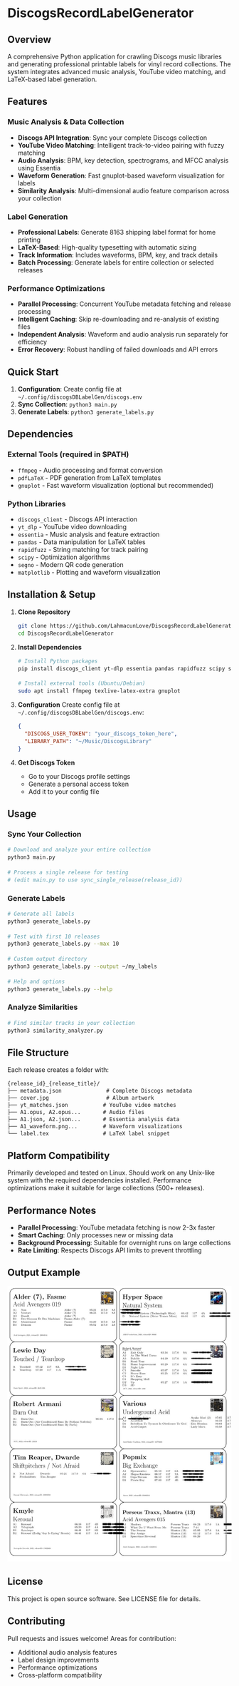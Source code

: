 # DiscogsRecordLabelGenerator

## Overview

A comprehensive Python application for crawling Discogs music libraries and generating professional printable labels for vinyl record collections. The system integrates advanced music analysis, YouTube video matching, and LaTeX-based label generation.

## Features

### Music Analysis & Data Collection
- **Discogs API Integration**: Sync your complete Discogs collection
- **YouTube Video Matching**: Intelligent track-to-video pairing with fuzzy matching
- **Audio Analysis**: BPM, key detection, spectrograms, and MFCC analysis using Essentia
- **Waveform Generation**: Fast gnuplot-based waveform visualization for labels
- **Similarity Analysis**: Multi-dimensional audio feature comparison across your collection

### Label Generation
- **Professional Labels**: Generate 8163 shipping label format for home printing
- **LaTeX-Based**: High-quality typesetting with automatic sizing
- **Track Information**: Includes waveforms, BPM, key, and track details
- **Batch Processing**: Generate labels for entire collection or selected releases

### Performance Optimizations
- **Parallel Processing**: Concurrent YouTube metadata fetching and release processing
- **Intelligent Caching**: Skip re-downloading and re-analysis of existing files
- **Independent Analysis**: Waveform and audio analysis run separately for efficiency
- **Error Recovery**: Robust handling of failed downloads and API errors

## Quick Start

1. **Configuration**: Create config file at `~/.config/discogsDBLabelGen/discogs.env`
2. **Sync Collection**: `python3 main.py`
3. **Generate Labels**: `python3 generate_labels.py`

## Dependencies

### External Tools (required in $PATH)
- `ffmpeg` - Audio processing and format conversion
- `pdfLaTeX` - PDF generation from LaTeX templates  
- `gnuplot` - Fast waveform visualization (optional but recommended)

### Python Libraries
- `discogs_client` - Discogs API interaction
- `yt_dlp` - YouTube video downloading
- `essentia` - Music analysis and feature extraction
- `pandas` - Data manipulation for LaTeX tables
- `rapidfuzz` - String matching for track pairing
- `scipy` - Optimization algorithms
- `segno` - Modern QR code generation
- `matplotlib` - Plotting and waveform visualization

## Installation & Setup

1. **Clone Repository**
   ```bash
   git clone https://github.com/LahmacunLove/DiscogsRecordLabelGenerator.git
   cd DiscogsRecordLabelGenerator
   ```

2. **Install Dependencies**
   ```bash
   # Install Python packages
   pip install discogs_client yt-dlp essentia pandas rapidfuzz scipy segno matplotlib

   # Install external tools (Ubuntu/Debian)
   sudo apt install ffmpeg texlive-latex-extra gnuplot
   ```

3. **Configuration**
   Create config file at `~/.config/discogsDBLabelGen/discogs.env`:
   ```json
   {
     "DISCOGS_USER_TOKEN": "your_discogs_token_here",
     "LIBRARY_PATH": "~/Music/DiscogsLibrary"
   }
   ```

4. **Get Discogs Token**
   - Go to your Discogs profile settings
   - Generate a personal access token
   - Add it to your config file

## Usage

### Sync Your Collection
```bash
# Download and analyze your entire collection
python3 main.py

# Process a single release for testing
# (edit main.py to use sync_single_release(release_id))
```

### Generate Labels
```bash
# Generate all labels
python3 generate_labels.py

# Test with first 10 releases
python3 generate_labels.py --max 10

# Custom output directory
python3 generate_labels.py --output ~/my_labels

# Help and options
python3 generate_labels.py --help
```

### Analyze Similarities
```bash
# Find similar tracks in your collection
python3 similarity_analyzer.py
```

## File Structure

Each release creates a folder with:
```
{release_id}_{release_title}/
├── metadata.json              # Complete Discogs metadata
├── cover.jpg                  # Album artwork
├── yt_matches.json           # YouTube video matches
├── A1.opus, A2.opus...       # Audio files
├── A1.json, A2.json...       # Essentia analysis data
├── A1_waveform.png...        # Waveform visualizations
└── label.tex                 # LaTeX label snippet
```

## Platform Compatibility

Primarily developed and tested on Linux. Should work on any Unix-like system with the required dependencies installed. Performance optimizations make it suitable for large collections (500+ releases).

## Performance Notes

- **Parallel Processing**: YouTube metadata fetching is now 2-3x faster
- **Smart Caching**: Only processes new or missing data
- **Background Processing**: Suitable for overnight runs on large collections
- **Rate Limiting**: Respects Discogs API limits to prevent throttling

## Output Example

![Sample Label Output](output.jpg)

## License

This project is open source software. See LICENSE file for details.

## Contributing

Pull requests and issues welcome! Areas for contribution:
- Additional audio analysis features
- Label design improvements
- Performance optimizations
- Cross-platform compatibility